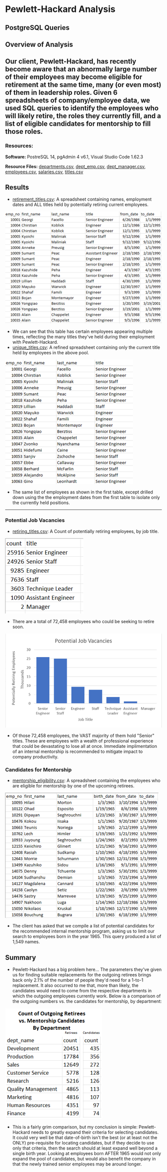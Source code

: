 # Pewlett-Hackard Analysis

PostgreSQL Queries
---
## Overview of Analysis
Our client, Pewlett-Hackard, has recently become aware that an abnormally large number of their employees may become eligible for retirement at the same time, many (or even most) of them in leadership roles.  Given 6 spreadsheets of company/employee data, we used SQL queries to identify the employees who will likely retire, the roles they currently fill, and a list of eligible candidates for mentorship to fill those roles.
---
### Resources:
**Software:** PostreSQL 14, pgAdmin 4 v6.1, Visual Studio Code 1.62.3

**Resource Files:** [departments.csv](https://github.com/ZeroDarkHardy/Pewlett-Hackard_analysis/blob/main/Data/departments.csv), [dept_emp.csv](https://github.com/ZeroDarkHardy/Pewlett-Hackard_analysis/blob/main/Data/dept_emp.csv), [dept_manager.csv](https://github.com/ZeroDarkHardy/Pewlett-Hackard_analysis/blob/main/Data/dept_manager.csv), [employees.csv](https://github.com/ZeroDarkHardy/Pewlett-Hackard_analysis/blob/main/Data/employees.csv), [salaries.csv](https://github.com/ZeroDarkHardy/Pewlett-Hackard_analysis/blob/main/Data/salaries.csv), [titles.csv](https://github.com/ZeroDarkHardy/Pewlett-Hackard_analysis/blob/main/Data/titles.csv)

## Results

- [retirement_titles.csv](https://github.com/ZeroDarkHardy/Pewlett-Hackard_analysis/blob/main/Data/retirement_titles.csv): A spreadsheet containing names, employment dates and ALL titles held by potentially retiring current employees.

![retirement_titles.png](https://github.com/ZeroDarkHardy/Pewlett-Hackard_analysis/blob/main/Resources/retirement_titles.png)

- We can see that this table has certain employees appearing multiple times, reflecting the many titles they've held during their employment with Pewlett-Hackard.
- [unique_titles.csv](https://github.com/ZeroDarkHardy/Pewlett-Hackard_analysis/blob/main/Data/unique_titles.csv): A refined spreadsheet containing only the current title held by employees in the above pool.

![unique_titles.png](https://github.com/ZeroDarkHardy/Pewlett-Hackard_analysis/blob/main/Resources/unique_titles.png)

- The same list of employees as shown in the first table, except drilled down using the the employment dates from the first table to isolate only the currently held positions.
---
### Potential Job Vacancies
- [retiring_titles.csv](https://github.com/ZeroDarkHardy/Pewlett-Hackard_analysis/blob/main/Data/retiring_titles.csv): A Count of potentially retiring employees, by job title.

![retiring_titles.png](https://github.com/ZeroDarkHardy/Pewlett-Hackard_analysis/blob/main/Resources/retiring_titles.png)

- There are a total of 72,458 employees who could be seeking to retire soon.

![retiring_titles_barchart.png](https://github.com/ZeroDarkHardy/Pewlett-Hackard_analysis/blob/main/Resources/retiring_titles_barchart.png)

- Of those 72,458 employees, the VAST majority of them hold "Senior" titles.  These are employees with a wealth of professional experience that could be devastating to lose all at once.  Immediate implimentation of an internal mentorship is recommended to mitigate impact to company productivity.

### Candidates for Mentorship
- [mentorship_eligibility.csv](https://github.com/ZeroDarkHardy/Pewlett-Hackard_analysis/blob/main/Data/mentorship_eligibility.csv): A spreadsheet containing the employees who are eligible for mentorship by one of the upcoming retirees.

![mentorship_eligibility.png](https://github.com/ZeroDarkHardy/Pewlett-Hackard_analysis/blob/main/Resources/mentorship_eligibility.png)

- The client has asked that we compile a list of potential candidates for the recommended internal mentorship program, asking us to limit our search to employees born in the year 1965.  This query produced a list of 1,549 names.

## Summary
- Pewlett-Hackard has a big problem here...  The parameters they've given us for finding suitable replacements for the outgoing retirees brings back only 2.1% of the number of people they'd need for a 1-to-1 replacement.  It also occurred to me that, more than likely, the candidates would need to come from the respective departments in which the outgoing employees currently work. Below is a comparison of the outgoing numbers vs. the candidates for mentorship, by department:

![retiree_vs_candidate_counts.png](https://github.com/ZeroDarkHardy/Pewlett-Hackard_analysis/blob/main/Resources/retiree_vs_candidate_counts.png)

- This is a fairly grim comparison, but my conclusion is simple: Pewlett-Hackard needs to greatly expand their criteria for selecting candidates.  It could very well be that date-of-birth isn't the best (or at least not the ONLY) pre-requisite for locating candidates, but if they decide to use only that criteria, then the search should at least expand well beyond a single birth year.  Looking at employees born AFTER 1965 would not only expand the pool of candidates, but would also benefit the company in that the newly trained senior employees may be around longer.